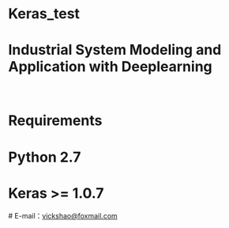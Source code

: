 # Keras_test
# Industrial System Modeling and Application with Deeplearning
 
# Requirements 
# Python 2.7
# Keras >= 1.0.7

# E-mail：vickshao@foxmail.com
 

